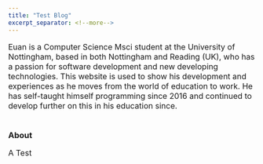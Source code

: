 ```yaml
---
title: "Test Blog"
excerpt_separator: <!--more-->
---
```


<p class="grid-100 mobile-grid-100" style="font-size: 16px;margin-bottom: 40px;">Euan is a Computer Science Msci student at the University of Nottingham, based in both Nottingham and Reading (UK), who has a passion for software development and new developing technologies. This website is used to show his development and experiences as he moves from the world of education to work. He has self-taught himself programming since 2016 and continued to develop further on this in his education since.</p>
<!--more-->
<h3 class="grid-100 mobile-grid-100 content-heading" >About</h3>
<p class="grid-100 mobile-grid-100" style="font-size: 16px;margin-bottom: 40px;">A Test</p>